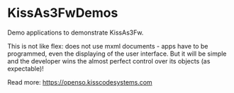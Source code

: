 # KissAs3FwDemos
Demo applications to demonstrate KissAs3Fw.

This is not like flex: does not use mxml documents - apps have to be programmed, even the displaying of the user interface.
But it will be simple and the developer wins the almost perfect control over its objects (as expectable)!

Read more: https://openso.kisscodesystems.com
